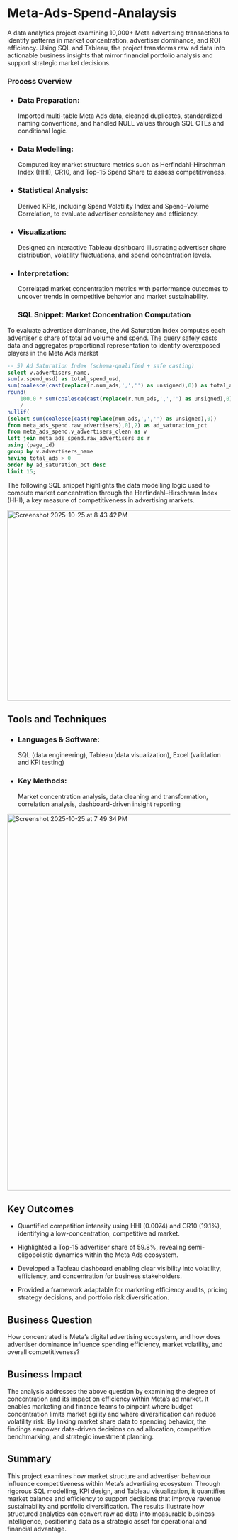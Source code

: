 # Meta-Ads-Spend-Analaysis
A data analytics project examining 10,000+ Meta advertising transactions to identify patterns in market concentration, advertiser dominance, and ROI efficiency. Using SQL and Tableau, the project transforms raw ad data into actionable business insights that mirror financial portfolio analysis and support strategic market decisions.

### Process Overview

- ### Data Preparation:
  Imported multi-table Meta Ads data, cleaned duplicates, standardized naming conventions, and handled NULL values through SQL CTEs and conditional logic.

- ### Data Modelling:
  Computed key market structure metrics such as Herfindahl-Hirschman Index (HHI), CR10, and Top-15 Spend Share to assess competitiveness.

- ### Statistical Analysis:
  Derived KPIs, including Spend Volatility Index and Spend–Volume Correlation, to evaluate advertiser consistency and efficiency.

- ### Visualization:
  Designed an interactive Tableau dashboard illustrating advertiser share distribution, volatility fluctuations, and spend concentration levels.

- ### Interpretation:
  Correlated market concentration metrics with performance outcomes to uncover trends in competitive behavior and market sustainability.

  ### SQL Snippet: Market Concentration Computation
To evaluate advertiser dominance, the Ad Saturation Index computes each advertiser's share of total ad volume and spend. The query safely casts data and aggregates proportional representation to identify overexposed players in the Meta Ads market

```sql
-- 5) Ad Saturation Index (schema-qualified + safe casting)
select v.advertisers_name,
sum(v.spend_usd) as total_spend_usd, 
sum(coalesce(cast(replace(r.num_ads,',','') as unsigned),0)) as total_ads,
round(
	100.0 * sum(coalesce(cast(replace(r.num_ads,',','') as unsigned),0))
    /
nullif(
(select sum(coalesce(cast(replace(num_ads,',','') as unsigned),0)) 
from meta_ads_spend.raw_advertisers),0),2) as ad_saturation_pct
from meta_ads_spend.v_advertisers_clean as v
left join meta_ads_spend.raw_advertisers as r 
using (page_id)
group by v.advertisers_name
having total_ads > 0
order by ad_saturation_pct desc
limit 15;
```

The following SQL snippet highlights the data modelling logic used to compute market concentration through the Herfindahl–Hirschman Index (HHI), a key measure of competitiveness in advertising markets.

<img width="854" height="430" alt="Screenshot 2025-10-25 at 8 43 42 PM" src="https://github.com/user-attachments/assets/3f5bd393-100c-4f9f-b341-08d4ddc7e138" />

## Tools and Techniques

- ### Languages & Software:
  SQL (data engineering), Tableau (data visualization), Excel (validation and KPI testing)
- ### Key Methods:
  Market concentration analysis, data cleaning and transformation, correlation analysis, dashboard-driven insight reporting

<img width="1466" height="849" alt="Screenshot 2025-10-25 at 7 49 34 PM" src="https://github.com/user-attachments/assets/a4562851-372d-449e-89de-3ccacf029098" />

## Key Outcomes

- Quantified competition intensity using HHI (0.0074) and CR10 (19.1%), identifying a low-concentration, competitive ad market.

- Highlighted a Top-15 advertiser share of 59.8%, revealing semi-oligopolistic dynamics within the Meta Ads ecosystem.

- Developed a Tableau dashboard enabling clear visibility into volatility, efficiency, and concentration for business stakeholders.

- Provided a framework adaptable for marketing efficiency audits, pricing strategy decisions, and portfolio risk diversification.

## Business Question

How concentrated is Meta’s digital advertising ecosystem, and how does advertiser dominance influence spending efficiency, market volatility, and overall competitiveness?

## Business Impact

The analysis addresses the above question by examining the degree of concentration and its impact on efficiency within Meta’s ad market. It enables marketing and finance teams to pinpoint where budget concentration limits market agility and where diversification can reduce volatility risk. By linking market share data to spending behavior, the findings empower data-driven decisions on ad allocation, competitive benchmarking, and strategic investment planning.

## Summary
This project examines how market structure and advertiser behaviour influence competitiveness within Meta’s advertising ecosystem. Through rigorous SQL modelling, KPI design, and Tableau visualization, it quantifies market balance and efficiency to support decisions that improve revenue sustainability and portfolio diversification. The results illustrate how structured analytics can convert raw ad data into measurable business intelligence, positioning data as a strategic asset for operational and financial advantage.

